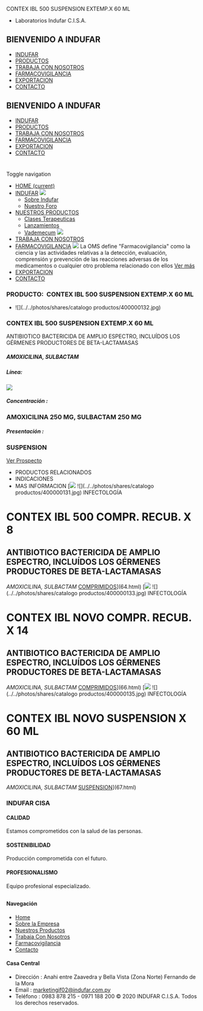 CONTEX IBL 500 SUSPENSION EXTEMP.X 60 ML
- Laboratorios Indufar C.I.S.A.
## BIENVENIDO A INDUFAR
* [INDUFAR](65.html#)
* [PRODUCTOS](65.html#)
* [TRABAJA CON NOSOTROS](65.html#)
* [FARMACOVIGILANCIA](65.html#)
* [EXPORTACION](65.html#)
* [CONTACTO](65.html#)
## BIENVENIDO A INDUFAR
* [INDUFAR](../../index.html)
* [PRODUCTOS](../../productos.html)
* [TRABAJA CON NOSOTROS](../../trabaja_con_nosotros.html)
* [FARMACOVIGILANCIA](../../farmacovigilancia.html)
* [EXPORTACION](../../exportacion.html)
* [CONTACTO](../../contacto.html)
# 
Toggle navigation
* [HOME (current)](../../index.html)
* [INDUFAR](65.html#) 
  [![ ](../../photos/shares/Sistema/Menu/indufar_menul.jpg)](../../institucional.html)
  - [Sobre Indufar](../../institucional.html)
  - [Nuestro Foro](../../blog.html)
* [NUESTROS PRODUCTOS](65.html#) 
  - [Clases Terapeuticas](../clases_terapeuticas.html)
  - [Lanzamientos](../lanzamientos.html)
  - [Vademecum](../../productos.html)
  [![ ](../../photos/shares/Sistema/Menu/productos.png)](../../productos.html)
* [TRABAJA CON NOSOTROS](../../trabaja_con_nosotros.html)
* [FARMACOVIGILANCIA](65.html#) 
  [![ ](../../photos/shares/Sistema/Menu/TUBOS.png)](../../farmacovigilancia.html)
  La OMS define "Farmacovigilancia" como la ciencia y las actividades relativas a la detección, evaluación, comprensión y prevención de las reacciones adversas de los medicamentos o cualquier otro problema relacionado con ellos
  [Ver más](../../farmacovigilancia.html)
* [EXPORTACION](../../exportacion.html)
* [CONTACTO](../../contacto.html)
### PRODUCTO:  CONTEX IBL 500 SUSPENSION EXTEMP.X 60 ML
* ![](../../photos/shares/catalogo productos/400000132.jpg)
### **CONTEX IBL 500 SUSPENSION EXTEMP.X 60 ML**
ANTIBIOTICO BACTERICIDA DE AMPLIO ESPECTRO, INCLUÍDOS LOS GÉRMENES PRODUCTORES DE BETA-LACTAMASAS
##### **AMOXICILINA, SULBACTAM**
##### **Línea:**
[![](../../photos/shares/Laboratorios/lab_indufar.png)](../linea/1.html)
##### **Concentración :**
### AMOXICILINA 250 MG, SULBACTAM 250 MG
##### **Presentación :**
### SUSPENSION
[Ver Prospecto](https://www.indufar.com.py/files/shares/prospectos/400000132.pdf)
* PRODUCTOS RELACIONADOS
* INDICACIONES
* MAS INFORMACION
[![](../../photos/shares/Laboratorios/lab_indufar.png)
![](../../photos/shares/catalogo productos/400000131.jpg)
INFECTOLOGÍA
# CONTEX IBL 500 COMPR. RECUB. X 8
## ANTIBIOTICO BACTERICIDA DE AMPLIO ESPECTRO, INCLUÍDOS LOS GÉRMENES PRODUCTORES DE BETA-LACTAMASAS
*AMOXICILINA, SULBACTAM*
[COMPRIMIDOS](65.html#)](64.html)
[![](../../photos/shares/Laboratorios/lab_indufar.png)
![](../../photos/shares/catalogo productos/400000133.jpg)
INFECTOLOGÍA
# CONTEX IBL NOVO COMPR. RECUB. X 14
## ANTIBIOTICO BACTERICIDA DE AMPLIO ESPECTRO, INCLUÍDOS LOS GÉRMENES PRODUCTORES DE BETA-LACTAMASAS
*AMOXICILINA, SULBACTAM*
[COMPRIMIDOS](65.html#)](66.html)
[![](../../photos/shares/Laboratorios/lab_indufar.png)
![](../../photos/shares/catalogo productos/400000135.jpg)
INFECTOLOGÍA
# CONTEX IBL NOVO SUSPENSION X 60 ML
## ANTIBIOTICO BACTERICIDA DE AMPLIO ESPECTRO, INCLUÍDOS LOS GÉRMENES PRODUCTORES DE BETA-LACTAMASAS
*AMOXICILINA, SULBACTAM*
[SUSPENSION](65.html#)](67.html)
### INDUFAR CISA
#### CALIDAD
Estamos comprometidos con la salud de las personas.
#### SOSTENIBILIDAD
Producción comprometida con el futuro.
#### PROFESIONALISMO
Equipo profesional especializado.
## 
#### Navegación
* [Home](../../index.html)
* [Sobre la Empresa](../../institucional.html)
* [Nuestros Productos](../../productos.html)
* [Trabaja Con Nosotros](../../trabaja_con_nosotros.html)
* [Farmacovigilancia](../../farmacovigilancia.html)
* [Contacto](../../contacto.html)
#### Casa Central
* Dirección : Anahi entre Zaavedra y Bella Vista (Zona Norte) Fernando de la Mora
* Email : [marketingif02@indufar.com.py](mailto:marketingif02@indufar.com.py)
* Teléfono : 0983 878 215 - 0971 188 200
© 2020 INDUFAR C.I.S.A. Todos los derechos reservados.